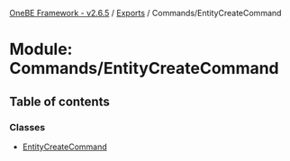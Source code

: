 [OneBE Framework - v2.6.5](../README.md) / [Exports](../modules.md) / Commands/EntityCreateCommand

# Module: Commands/EntityCreateCommand

## Table of contents

### Classes

- [EntityCreateCommand](../classes/Commands_EntityCreateCommand.EntityCreateCommand.md)
